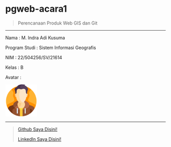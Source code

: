# pgweb-acara1
>Perencanaan Produk Web GIS dan Git
___
Nama : M. Indra Adi Kusuma

Program Studi : Sistem Informasi Geografis

NIM : 22/504256/SV/21614

Kelas : B

Avatar :

<img src="image/man.png" width="100">

___

>[Github Saya Disini!](https://github.com/indraadi01)
>
>[LinkedIn Saya Disini!](https://www.linkedin.com/in/mindraadikusuma/)